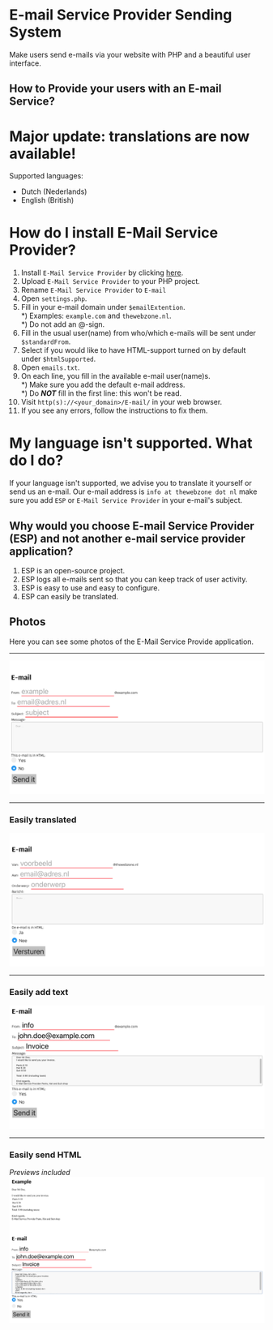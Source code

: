 # E-mail Service Provider Sending System
Make users send e-mails via your website with PHP and a beautiful user interface.

## How to Provide your users with an E-mail Service?
# Major update: translations are now available!
Supported languages:
* Dutch (Nederlands)
* English (British)

# How do I install E-Mail Service Provider?
1) Install `E-Mail Service Provider` by clicking [here](https://github.com/ImmanuelNL/E-Mail-Service-Provider/archive/3.0.zip).
2) Upload `E-Mail Service Provider` to your PHP project.
3) Rename `E-Mail Service Provider` to `E-mail`  
4) Open `settings.php`.
5) Fill in your e-mail domain under `$emailExtention`.  
*) Examples: `example.com` and `thewebzone.nl`.  
*) Do not add an @-sign.
6) Fill in the usual user(name) from who/which e-mails will be sent under `$standardFrom`.
7) Select if you would like to have HTML-support turned on by default under `$htmlSupported`.
8) Open `emails.txt`.
9) On each line, you fill in the available e-mail user(name)s.  
*) Make sure you add the default e-mail address.  
*) Do **_NOT_** fill in the first line: this won't be read.
10) Visit `http(s)://<your_domain>/E-mail/` in your web browser.
11) If you see any errors, follow the instructions to fix them.

# My language isn't supported. What do I do?
If your language isn't supported, we advise you to translate it yourself or send us an e-mail. Our e-mail address is `info at thewebzone dot nl` make sure you add `ESP` or `E-Mail Service Provider` in your e-mail's subject.

## Why would you choose E-mail Service Provider (ESP) and not another e-mail service provider application?
1) ESP is an open-source project.
2) ESP logs all e-mails sent so that you can keep track of user activity.
3) ESP is easy to use and easy to configure.
4) ESP can easily be translated.

## Photos
Here you can see some photos of the E-Mail Service Provide application.
___
![ScreenShot2](https://github.com/ImmanuelNL/E-Mail-Service-Provider/blob/master/Images/ScreenShot2.png)
___
### Easily translated
![ScreenShot1](https://github.com/ImmanuelNL/E-Mail-Service-Provider/blob/master/Images/ScreenShot%201.png)
___
### Easily add text
![ScreenShot3](https://github.com/ImmanuelNL/E-Mail-Service-Provider/blob/master/Images/ScreenShot3.png)
___
### Easily send HTML
_Previews included_
![ScreenShot4](https://github.com/ImmanuelNL/E-Mail-Service-Provider/blob/master/Images/ScreenShot4.png)
